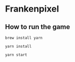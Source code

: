 # Frankenpixel

## How to run the game

```brew install yarn```

```yarn install``` 

```yarn start``` 




